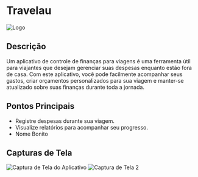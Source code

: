 # Travelau
![Logo](https://i.imgur.com/u6vjnxb.png?1)
## Descrição

Um aplicativo de controle de finanças para viagens é uma ferramenta útil para viajantes que desejam gerenciar suas despesas enquanto estão fora de casa. Com este aplicativo, você pode facilmente acompanhar seus gastos, criar orçamentos personalizados para sua viagem e manter-se atualizado sobre suas finanças durante toda a jornada.


## Pontos Principais

- Registre despesas durante sua viagem.
- Visualize relatórios para acompanhar seu progresso.
- Nome Bonito

## Capturas de Tela

![Captura de Tela do Aplicativo](https://i.imgur.com/2txKJJi.png)
![Captura de Tela 2](https://i.imgur.com/uNbE4fT.png)
